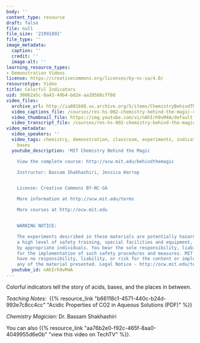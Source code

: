 ```yaml
---
body: ''
content_type: resource
draft: false
file: null
file_size: '21991892'
file_type: ''
image_metadata:
  caption: ''
  credit: ''
  image-alt: ''
learning_resource_types:
- Demonstration Videos
license: https://creativecommons.org/licenses/by-nc-sa/4.0/
resourcetype: Video
title: Colorful Indicators
uid: 30062a5c-8a43-49b4-bd2e-aa20568cff0d
video_files:
  archive_url: http://ia801608.us.archive.org/5/items/ChemistryBehindTheMagic/INDICATOR_300k.mp4
  video_captions_file: /courses/res-hs-002-chemistry-behind-the-magic-chemical-demonstrations-for-the-classroom/nAhIrh9vM4A_captions.webvtt
  video_thumbnail_file: https://img.youtube.com/vi/nAhIrh9vM4A/default.jpg
  video_transcript_file: /courses/res-hs-002-chemistry-behind-the-magic-chemical-demonstrations-for-the-classroom/nAhIrh9vM4A_transcript.pdf
video_metadata:
  video_speakers: ''
  video_tags: chemistry, demonstration, classroom, experiments, indicators, acids,
    bases
  youtube_description: 'MIT Chemistry Behind the Magic

    View the complete course: http://ocw.mit.edu/behindthemagic

    Instructor: Bassam Shakhashiri, Jessica Harrop


    License: Creative Commons BY-NC-SA

    More information at http://ocw.mit.edu/terms

    More courses at http://ocw.mit.edu


    WARNING NOTICE:

    The experiments described in these materials are potentially hazardous and require
    a high level of safety training, special facilities and equipment, and supervision
    by appropriate individuals. You bear the sole responsibility, liability, and risk
    for the implementation of such safety procedures and measures. MIT and Dow shall
    have no responsibility, liability, or risk for the content or implementation of
    any of the material presented. Legal Notice - http://ocw.mit.edu/terms/'
  youtube_id: nAhIrh9vM4A
---
```

Colorful indicators tell the story of acids, bases, and the places in between.

*Teaching Notes:*  {{% resource_link "b66118c1-4571-440c-b24d-993e7c8cc4cc" "Acidic Properties of CO2 in Aqueous Solutions (PDF)" %}}

*Chemistry Magician:* Dr. Bassam Shakhashiri

You can also {{% resource_link "aa76b2e0-f92c-465f-8aa0-4049955d6e0b" "view this video on TechTV" %}}.